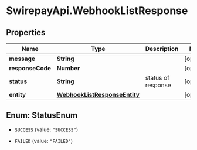 # SwirepayApi.WebhookListResponse

## Properties

Name | Type | Description | Notes
------------ | ------------- | ------------- | -------------
**message** | **String** |  | [optional] 
**responseCode** | **Number** |  | [optional] 
**status** | **String** | status of response | [optional] 
**entity** | [**WebhookListResponseEntity**](WebhookListResponseEntity.md) |  | [optional] 



## Enum: StatusEnum


* `SUCCESS` (value: `"SUCCESS"`)

* `FAILED` (value: `"FAILED"`)




